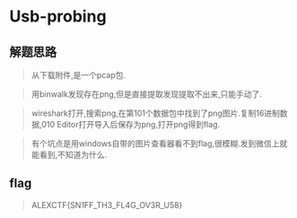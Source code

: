 # Usb-probing

## 解题思路

> 从下载附件,是一个pcap包.

> 用binwalk发现存在png,但是直接提取发现提取不出来,只能手动了.

> wireshark打开,搜索png,在第101个数据包中找到了png图片.复制16进制数据,010 Editor打开导入后保存为png,打开png得到flag.

> 有个坑点是用windows自带的图片查看器看不到flag,很模糊.发到微信上就能看到,不知道为什么.

## flag

> ALEXCTF{SN1FF_TH3_FL4G_OV3R_U58}
